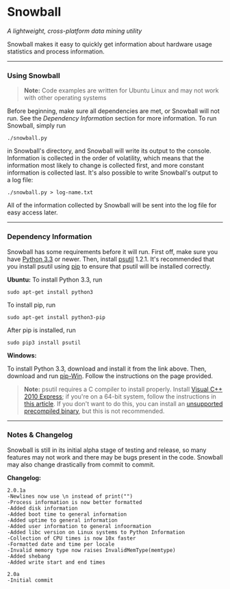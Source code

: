 # Snowball #
*A lightweight, cross-platform data mining utility*

Snowball makes it easy to quickly get information about hardware usage 
statistics and process information.

----------

### Using Snowball ###

> **Note:** Code examples are written for Ubuntu Linux and may not work with 
other operating systems

Before beginning, make sure all dependencies are met, or Snowball will not run. 
See the *Dependency Information* section for more information. To run Snowball, 
simply run

    ./snowball.py

in Snowball's directory, and Snowball will write its output to the console. 
Information is collected in the order of volatility, which means that the 
information most likely to change is collected first, and more constant 
information is collected last. It's also possible to write Snowball's output to 
a log file:

    ./snowball.py > log-name.txt
    
All of the information collected by Snowball will be sent into the log file for 
easy access later.

----------

### Dependency Information ###

Snowball has some requirements before it will run. First off, make sure you 
have [Python 3.3][1] or newer. Then, install [psutil][2] 1.2.1. It's recommended 
that you install psutil using [pip][3] to ensure that psutil will be installed 
correctly.

**Ubuntu:**
To install Python 3.3, run

    sudo apt-get install python3

To install pip, run

    sudo apt-get install python3-pip

After pip is installed, run

    sudo pip3 install psutil
    
**Windows:**

To install Python 3.3, download and install it from the link above. Then, 
download and run [pip-Win][4]. Follow the instructions on the page provided.

> **Note:** psutil requires a C compiler to install properly. Install [Visual 
C++ 2010 Express][5]; if you're on a 64-bit system, follow the instructions in 
[this article][6]. If you don't want to do this, you can install an 
[unsupported 
precompiled binary][7], but this is not recommended.

----------

### Notes & Changelog ###

Snowball is still in its initial alpha stage of testing and release, so many 
features may not work and there may be bugs present in the code. Snowball may 
also change drastically from commit to commit.

**Changelog:**

    2.0.1a
    -Newlines now use \n instead of print("")
    -Process information is now better formatted
    -Added disk information
    -Added boot time to general information
    -Added uptime to general information
    -Added user information to general infoormation
    -Added libc version on Linux systems to Python Information
    -Collection of CPU times is now 10x faster
    -Formatted date and time per locale
    -Invalid memory type now raises InvalidMemType(memtype)
    -Added shebang
    -Added write start and end times
    
    2.0a
    -Initial commit

  [1]: http://www.python.org/download/releases/3.3.3/
  [2]: http://code.google.com/p/psutil/
  [3]: https://pypi.python.org/pypi/pip
  [4]: https://sites.google.com/site/pydatalog/python/pip-for-windows
  [5]: http://www.visualstudio.com/en-us/downloads/download-visual-studio-vs#DownloadFamilies_4
  [6]: http://kb-en.radiantzemax.com/KnowledgebaseArticle50286.aspx
  [7]: http://www.lfd.uci.edu/~gohlke/pythonlibs/#psutil
